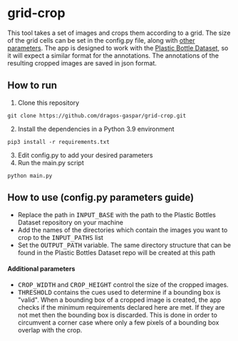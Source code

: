 # grid-crop
This tool takes a set of images and crops them according to a grid. The size of the grid cells can be set in the config.py file, along with [other parameters](https://github.com/dragos-gaspar/grid-crop#how-to-use-configpy-parameters-guide).
The app is designed to work with the [Plastic Bottle Dataset](https://github.com/m0-n/Plastic-Bottles-Dataset), so it will expect a similar format for the
annotations. The annotations of the resulting cropped images are saved in json format.

## How to run
1. Clone this repository
```
git clone https://github.com/dragos-gaspar/grid-crop.git
```
2. Install the dependencies in a Python 3.9 environment
```
pip3 install -r requirements.txt
```
3. Edit config.py to add your desired parameters
4. Run the main.py script
```
python main.py
```
## How to use (config.py parameters guide)
- Replace the path in <samp>INPUT_BASE</samp> with the path to the Plastic Bottles Dataset repository on your machine
- Add the names of the directories which contain the images you want to crop to the <samp>INPUT_PATHS</samp> list
- Set the <samp>OUTPUT_PATH</samp> variable. The same directory structure that can be found in the Plastic Bottles Dataset repo will be created at this path
#### Additional parameters
- <samp>CROP_WIDTH</samp> and <samp>CROP_HEIGHT</samp> control the size of the cropped images.
- <samp>THRESHOLD</samp> contains the cues used to determine if a bounding box is "valid". When a bounding box of a cropped image is created, the app checks if
the minimum requirements declared here are met. If they are not met then the bounding box is discarded. This is done in order to circumvent a corner case where only a few pixels of a bounding box overlap with the crop.

